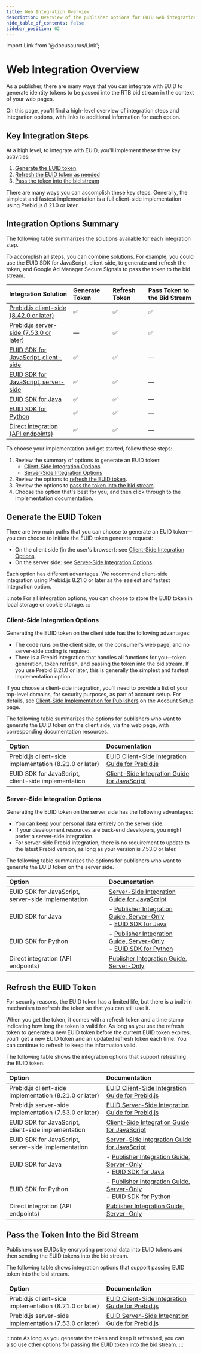 ```yaml
---
title: Web Integration Overview
description: Overview of the publisher options for EUID web integration.
hide_table_of_contents: false
sidebar_position: 02
---
```


import Link from '@docusaurus/Link';

# Web Integration Overview

As a publisher, there are many ways that you can integrate with EUID to generate identity tokens to be passed into the RTB bid stream in the context of your web pages.

On this page, you'll find a high-level overview of integration steps and integration options, with links to additional information for each option.

<!-- It includes:

* [Integration Steps: Summary](#integration-steps-summary)
* [Integration Options: Client Side](#integration-options-client-side)
* [Integration Options: Server Side](#integration-options-server-side)
* [Options to Generate/Refresh EUID Token](#options-to-generaterefresh-euid-token)
* [Pass the Token into the Bid Stream](#options-to-pass-the-token-into-the-bid-stream)
* [Client-Side or Server-Side Integration?](#client-side-or-server-side-integration)
* [Integration Using Prebid](#integration-using-prebid)
* [IntegrationDetails](#integration-details)
  * [Prebid.js 8.21.0 or Later](#prebidjs-8210-or-later)
  * [EUID JavaScript SDK + Prebid.js 7.53.0 or later](#euid-sdk-for-javascript--prebidjs-7530-or-later)
  * [EUID SDK for JavaScript](#euid-sdk-for-javascript)
  * [EUID SDK for Java](#euid-sdk-for-java)
  * [EUID SDK for Python](#euid-sdk-for-python)
  * [Direct integration (API endpoints)](#direct-integration-api-endpoints)
 -->

## Key Integration Steps

At a high level, to integrate with EUID, you'll implement these three key activities:

1. [Generate the EUID token](#generate-the-euid-token)
1. [Refresh the EUID token as needed](#refresh-the-euid-token)
1. [Pass the token into the bid stream](#pass-the-token-into-the-bid-stream)

There are many ways you can accomplish these key steps. Generally, the simplest and fastest implementation is a full client-side implementation using Prebid.js 8.21.0 or later.

## Integration Options Summary

The following table summarizes the solutions available for each integration step.

To accomplish all steps, you can combine solutions. For example, you could use the EUID SDK for JavaScript, client-side, to generate and refresh the token, and Google Ad Manager Secure Signals to pass the token to the bid stream.

| Integration Solution | Generate Token | Refresh Token |Pass Token to the Bid Stream |
| :--- | :--- | :--- | :--- |
| [Prebid.js client-side (8.42.0 or later)](integration-prebid-client-side.md) | &#9989; | &#9989; | &#9989; |
| [Prebid.js server-side (7.53.0 or later)](integration-prebid-server-side.md) | &#8212; | &#9989; | &#9989; |
| [EUID SDK for JavaScript, client-side](publisher-client-side.md) | &#9989; | &#9989; | &#8212; |
| [EUID SDK for JavaScript, server-side](integration-javascript-server-side.md) | &#9989; | &#9989; | &#8212; |
| [EUID SDK for Java](../sdks/sdk-ref-java.md) | &#9989; | &#9989; | &#8212; |
| [EUID SDK for Python](../sdks/sdk-ref-python.md) | &#9989; | &#9989; | &#8212; |
| [Direct integration (API endpoints)](custom-publisher-integration.md) | &#9989; | &#9989; | &#8212; |

<!-- &#9989; = Supported | &#8212; = Not Supported -->

To choose your implementation and get started, follow these steps:

1. Review the summary of options to generate an EUID token:
   - [Client-Side Integration Options](#client-side-integration-options)
   - [Server-Side Integration Options](#server-side-integration-options)
1. Review the options to [refresh the EUID token](#refresh-the-euid-token).
1. Review the options to [pass the token into the bid stream](#pass-the-token-into-the-bid-stream).
1. Choose the option that's best for you, and then click through to the implementation documentation.

## Generate the EUID Token

There are two main paths that you can choose to generate an EUID token&#8212;you can choose to initiate the EUID token generate request:

- On the client side (in the user's browser): see [Client-Side Integration Options](#client-side-integration-options).
- On the server side: see [Server-Side Integration Options](#server-side-integration-options).

Each option has different advantages. We recommend client-side integration using Prebid.js 8.21.0 or later as the easiest and fastest integration option.

:::note
For all integration options, you can choose to store the EUID token in local storage or cookie storage.
:::

### Client-Side Integration Options

Generating the EUID token on the client side has the following advantages:

- The code runs on the client side, on the consumer's web page, and no server-side coding is required.
- There is a Prebid integration that handles all functions for you&#8212;token generation, token refresh, and passing the token into the bid stream. If you use Prebid 8.21.0 or later, this is generally the simplest and fastest implementation option.

If you choose a client-side integration, you'll need to provide a list of your top-level domains, for security purposes, as part of account setup. For details, see [Client-Side Implementation for Publishers](../getting-started/gs-account-setup.md#client-side-implementation-for-publishers) on the Account Setup page.

The following table summarizes the options for publishers who want to generate the EUID token on the client side, via the web page, with corresponding documentation resources.

| Option | Documentation |
| :--- | :--- |
| Prebid.js client-side implementation (8.21.0 or later) | [EUID Client-Side Integration Guide for Prebid.js](integration-prebid-client-side.md) |
| EUID SDK for JavaScript, client-side implementation | [Client-Side Integration Guide for JavaScript](publisher-client-side.md) |

### Server-Side Integration Options

Generating the EUID token on the server side has the following advantages:

- You can keep your <Link href="../ref-info/glossary-uid#gl-personal-data">personal data</Link> entirely on the server side.
- If your development resources are back-end developers, you might prefer a server-side integration.
- For server-side Prebid integration, there is no requirement to update to the latest Prebid version, as long as your version is 7.53.0 or later.

The following table summarizes the options for publishers who want to generate the EUID token on the server side.

| Option | Documentation |
| :--- | :--- |
| EUID SDK for JavaScript, server-side implementation | [Server-Side Integration Guide for JavaScript](integration-javascript-server-side.md) |
| EUID SDK for Java | - [Publisher Integration Guide, Server-Only](custom-publisher-integration.md)<br/>- [EUID SDK for Java](../sdks/sdk-ref-java.md) |
| EUID SDK for Python | - [Publisher Integration Guide, Server-Only](custom-publisher-integration.md)<br/>- [EUID SDK for Python](../sdks/sdk-ref-python.md)  |
| Direct integration (API endpoints) | [Publisher Integration Guide, Server-Only](custom-publisher-integration.md) |

## Refresh the EUID Token

For security reasons, the EUID token has a limited life, but there is a built-in mechanism to refresh the token so that you can still use it.

When you get the token, it comes with a refresh token and a time stamp indicating how long the token is valid for. As long as you use the refresh token to generate a new EUID token before the current EUID token expires, you'll get a new EUID token and an updated refresh token each time. You can continue to refresh to keep the information valid.

The following table shows the integration options that support refreshing the EUID token.

| Option | Documentation |
| :--- | :--- |
| Prebid.js client-side implementation (8.21.0 or later) | [EUID Client-Side Integration Guide for Prebid.js](integration-prebid-client-side.md) |
| Prebid.js server-side implementation (7.53.0 or later) | [EUID Server-Side Integration Guide for Prebid.js](integration-prebid-server-side.md) |
| EUID SDK for JavaScript, client-side implementation | [Client-Side Integration Guide for JavaScript](publisher-client-side.md) |
| EUID SDK for JavaScript, server-side implementation | [Server-Side Integration Guide for JavaScript](integration-javascript-server-side.md) |
| EUID SDK for Java | - [Publisher Integration Guide, Server-Only](custom-publisher-integration.md)<br/>- [EUID SDK for Java](../sdks/sdk-ref-java.md) |
| EUID SDK for Python | - [Publisher Integration Guide, Server-Only](custom-publisher-integration.md)<br/>- [EUID SDK for Python](../sdks/sdk-ref-python.md)  |
| Direct integration (API endpoints) | [Publisher Integration Guide, Server-Only](custom-publisher-integration.md) |

## Pass the Token Into the Bid Stream

Publishers use EUIDs by encrypting personal data into EUID tokens and then sending the EUID tokens into the bid stream.

The following table shows integration options that support passing EUID token into the bid stream.

| Option | Documentation |
| :--- | :--- |
| Prebid.js client-side implementation (8.21.0 or later) | [EUID Client-Side Integration Guide for Prebid.js](integration-prebid-client-side.md) |
| Prebid.js server-side implementation (7.53.0 or later) | [EUID Server-Side Integration Guide for Prebid.js](integration-prebid-server-side.md) |

:::note
As long as you generate the token and keep it refreshed, you can also use other options for passing the EUID token into the bid stream.
:::

